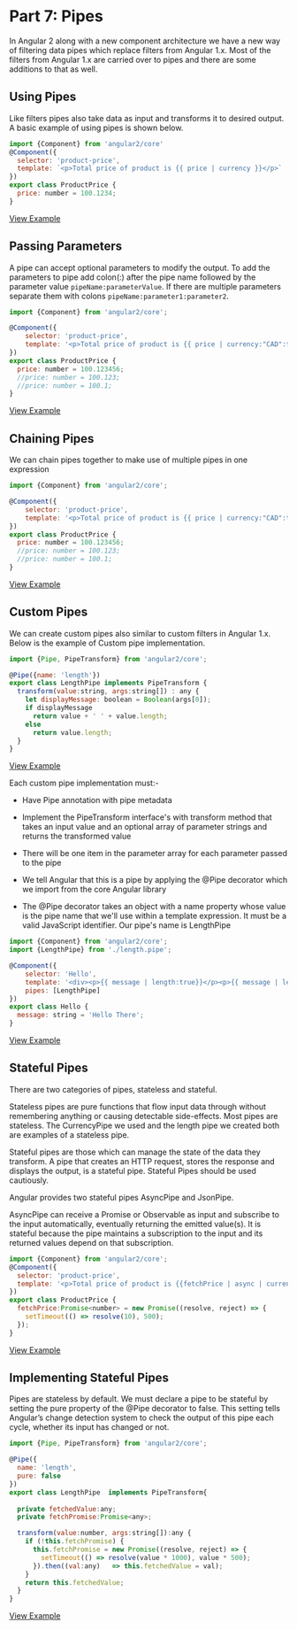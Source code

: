 # Part 7: Pipes #

In Angular 2 along with a new component architecture we have a new way of filtering data pipes which replace filters from Angular 1.x. Most of the filters from Angular 1.x are carried over to pipes and there are some additions to that as well.  

## Using Pipes ##

Like filters pipes also take data as input and transforms it to desired output. A basic example of using pipes is shown below.

```javascript
import {Component} from 'angular2/core'
@Component({
  selector: 'product-price',
  template: `<p>Total price of product is {{ price | currency }}</p>`
})
export class ProductPrice {
  price: number = 100.1234;
}
```
[View Example](http://plnkr.co/edit/GjCobrLKs1XtDHA3ancy?p=preview)

## Passing Parameters ##

A pipe can accept optional parameters to modify the output. To add the parameters to pipe add colon(:) after the pipe name followed by the parameter value `pipeName:parameterValue`. If there are multiple parameters separate them with colons `pipeName:parameter1:parameter2`.

```javascript
import {Component} from 'angular2/core';

@Component({
	selector: 'product-price',
	template: '<p>Total price of product is {{ price | currency:"CAD":true:"1.2-4"}}</p>'
})
export class ProductPrice {
  price: number = 100.123456;
  //price: number = 100.123;
  //price: number = 100.1;
}
```
[View Example](http://plnkr.co/edit/1UoEPtXBhdKkfC8XSTsk?p=preview)

## Chaining Pipes ##

We can chain pipes together to make use of multiple pipes in one expression

```javascript
import {Component} from 'angular2/core';

@Component({
	selector: 'product-price',
	template: '<p>Total price of product is {{ price | currency:"CAD":true:"1.2-4" | lowercase}}</p>'
})
export class ProductPrice {
  price: number = 100.123456;
  //price: number = 100.123;
  //price: number = 100.1;
}
```
[View Example](http://plnkr.co/edit/IxB0zrNRLPdkTXmtBMLZ?p=info)

## Custom Pipes ##

We can create custom pipes also similar to custom filters in Angular 1.x. Below is the example of Custom pipe implementation. 

```javascript
import {Pipe, PipeTransform} from 'angular2/core';

@Pipe({name: 'length'})
export class LengthPipe implements PipeTransform {
  transform(value:string, args:string[]) : any {
    let displayMessage: boolean = Boolean(args[0]);
    if displayMessage
      return value + ' ' + value.length;
    else
      return value.length;
  }
}
```
[View Example](http://plnkr.co/edit/flxSlCraXtzQZ30phJjm?p=preview)

Each custom pipe implementation must:-

* Have Pipe annotation with pipe metadata

* Implement the PipeTransform interface's with transform method that takes an input value and an optional array of parameter strings and returns the transformed value

* There will be one item in the parameter array for each parameter passed to the pipe

* We tell Angular that this is a pipe by applying the @Pipe decorator which we import from the core Angular library

* The @Pipe decorator takes an object with a name property whose value is the pipe name that we'll use within a template expression. It must be a valid JavaScript identifier. Our pipe's name is LengthPipe

```javascript
import {Component} from 'angular2/core';
import {LengthPipe} from './length.pipe';

@Component({
	selector: 'Hello',
	template: '<div><p>{{ message | length:true}}</p><p>{{ message | length:false}}</p></div>',
	pipes: [LengthPipe]
})
export class Hello {
  message: string = 'Hello There';
}
```
[View Example](http://plnkr.co/edit/flxSlCraXtzQZ30phJjm?p=preview)

## Stateful Pipes ##

There are two categories of pipes, stateless and stateful.

Stateless pipes are pure functions that flow input data through without remembering anything or causing detectable side-effects. Most pipes are stateless. The CurrencyPipe we used and the length pipe we created both are examples of a stateless pipe.

Stateful pipes are those which can manage the state of the data they transform. A pipe that creates an HTTP request, stores the response and displays the output, is a stateful pipe. Stateful Pipes should be used cautiously.

Angular provides two stateful pipes AsyncPipe and JsonPipe.

AsyncPipe can receive a Promise or Observable as input and subscribe to the input automatically, eventually returning the emitted value(s). It is stateful because the pipe maintains a subscription to the input and its returned values depend on that subscription.

```javascript
import {Component} from 'angular2/core';
@Component({
  selector: 'product-price',
  template: '<p>Total price of product is {{fetchPrice | async | currency:"CAD":true:"1.2-2"}}</p>'
})
export class ProductPrice {
  fetchPrice:Promise<number> = new Promise((resolve, reject) => {
    setTimeout(() => resolve(10), 500);
  });
}
```
[View Example](http://plnkr.co/edit/vUi8SukIryapeIkHwyZj?p=preview)

## Implementing Stateful Pipes ##

Pipes are stateless by default. We must declare a pipe to be stateful by setting the pure property of the @Pipe decorator to false. This setting tells Angular’s change detection system to check the output of this pipe each cycle, whether its input has changed or not.

```javascript
import {Pipe, PipeTransform} from 'angular2/core';

@Pipe({
  name: 'length',
  pure: false
})
export class LengthPipe  implements PipeTransform{
  
  private fetchedValue:any;
  private fetchPromise:Promise<any>;

  transform(value:number, args:string[]):any {
    if (!this.fetchPromise) {
      this.fetchPromise = new Promise((resolve, reject) => {
        setTimeout(() => resolve(value * 1000), value * 500);
      }).then((val:any)   => this.fetchedValue = val);
    }
    return this.fetchedValue;
  }
}

```
[View Example](http://plnkr.co/edit/oRQcYfDfskSwbztTBMt2?p=preview)